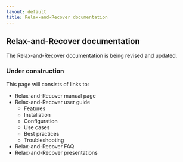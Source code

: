 ```yaml
---
layout: default
title: Relax-and-Recover documentation
---
```


## Relax-and-Recover documentation
The Relax-and-Recover documentation is being revised and updated.


### Under construction

This page will consists of links to:

 - Relax-and-Recover manual page
 - Relax-and-Recover user guide
   * Features
   * Installation
   * Configuration
   * Use cases
   * Best practices
   * Troubleshooting
 - Relax-and-Recover FAQ
 - Relax-and-Recover presentations

